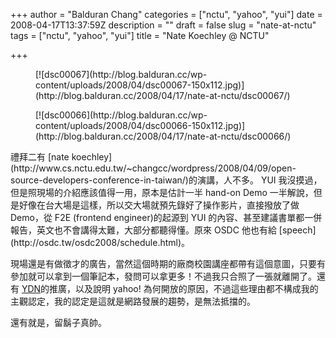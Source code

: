 +++
author = "Balduran Chang"
categories = ["nctu", "yahoo", "yui"]
date = 2008-04-17T13:37:59Z
description = ""
draft = false
slug = "nate-at-nctu"
tags = ["nctu", "yahoo", "yui"]
title = "Nate Koechley @ NCTU"

+++


<div class="gallery galleryid-716 gallery-columns-3 gallery-size-thumbnail" id="gallery-7"><figure class="gallery-item"><div class="gallery-icon landscape">[![dsc00067](http://blog.balduran.cc/wp-content/uploads/2008/04/dsc00067-150x112.jpg)](http://blog.balduran.cc/2008/04/17/nate-at-nctu/dsc00067/)</div></figure><figure class="gallery-item"><div class="gallery-icon landscape">[![dsc00066](http://blog.balduran.cc/wp-content/uploads/2008/04/dsc00066-150x112.jpg)](http://blog.balduran.cc/2008/04/17/nate-at-nctu/dsc00066/)</div></figure></div>  
 禮拜二有 [nate koechley](http://www.cs.nctu.edu.tw/~changcc/wordpress/2008/04/09/open-source-developers-conference-in-taiwan/)的演講，人不多。  
 YUI 我沒摸過，但是照現場的介紹應該值得一用，原本是估計一半 hand-on Demo 一半解說，但是好像在台大場是這樣，所以交大場就預先錄好了操作影片，直接撥放了做 Demo，從 F2E (frontend engineer)的起源到 YUI 的內容、甚至建議書單都一併報告，英文也不會講得太難，大部分都聽得懂。原來 OSDC 他也有給 [speech](http://osdc.tw/osdc2008/schedule.html)。

現場還是有做徵才的廣告，當然這個時期的廠商校園講座都帶有這個意圖，只要有參加就可以拿到一個筆記本，發問可以拿更多！不過我只合照了一張就離開了。還有 [YDN](http://developer.yahoo.com/)的推廣，以及說明 yahoo! 為何開放的原因，不過這些理由都不構成我的主觀認定，我的認定是這就是網路發展的趨勢，是無法抵擋的。

還有就是，留鬍子真帥。

